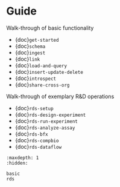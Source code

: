# Guide

Walk-through of basic functionality

- {doc}`get-started`
- {doc}`schema`
- {doc}`ingest`
- {doc}`link`
- {doc}`load-and-query`
- {doc}`insert-update-delete`
- {doc}`introspect`
- {doc}`share-cross-org`

Walk-through of exemplary R&D operations

- {doc}`rds-setup`
- {doc}`rds-design-experiment`
- {doc}`rds-run-experiment`
- {doc}`rds-analyze-assay`
- {doc}`rds-bfx`
- {doc}`rds-compbio`
- {doc}`rds-dataflow`

```{toctree}
:maxdepth: 1
:hidden:

basic
rds
```
